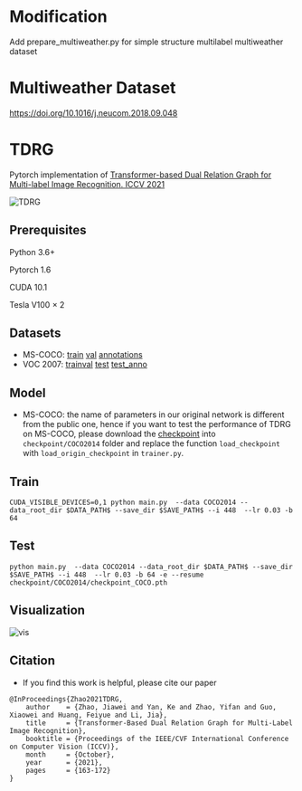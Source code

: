 # Modification
Add prepare_multiweather.py for simple structure multilabel multiweather dataset

# Multiweather Dataset
https://doi.org/10.1016/j.neucom.2018.09.048

# TDRG
Pytorch implementation of [Transformer-based Dual Relation Graph for Multi-label Image Recognition. ICCV 2021](https://openaccess.thecvf.com/content/ICCV2021/html/Zhao_Transformer-Based_Dual_Relation_Graph_for_Multi-Label_Image_Recognition_ICCV_2021_paper.html)

![TDRG](https://github.com/iCVTEAM/TDRG/blob/master/figs/motivation.png)

## Prerequisites

Python 3.6+

Pytorch 1.6

CUDA 10.1

Tesla V100 × 2

## Datasets

- MS-COCO: [train](http://images.cocodataset.org/zips/train2014.zip)  [val](http://images.cocodataset.org/zips/val2014.zip)  [annotations](http://images.cocodataset.org/annotations/annotations_trainval2014.zip)
- VOC 2007: [trainval](http://host.robots.ox.ac.uk/pascal/VOC/voc2007/VOCtrainval_06-Nov-2007.tar)  [test](http://host.robots.ox.ac.uk/pascal/VOC/voc2007/VOCtest_06-Nov-2007.tar)  [test_anno](http://host.robots.ox.ac.uk/pascal/VOC/voc2007/VOCtestnoimgs_06-Nov-2007.tar)

## Model

- MS-COCO: the name of parameters in our original network is different from the public one, hence if you want to test the performance of TDRG on MS-COCO, please download the [checkpoint](https://drive.google.com/file/d/1roXvhXxivzVxjBsJ0_kqLbGnQfb7GSMp/view?usp=sharing) into `checkpoint/COCO2014` folder and replace the function `load_checkpoint` with `load_origin_checkpoint` in `trainer.py`.

## Train

```
CUDA_VISIBLE_DEVICES=0,1 python main.py  --data COCO2014 --data_root_dir $DATA_PATH$ --save_dir $SAVE_PATH$ --i 448  --lr 0.03 -b 64
```

## Test

```
python main.py  --data COCO2014 --data_root_dir $DATA_PATH$ --save_dir $SAVE_PATH$ --i 448  --lr 0.03 -b 64 -e --resume checkpoint/COCO2014/checkpoint_COCO.pth
```

## Visualization

![vis](https://github.com/iCVTEAM/TDRG/blob/master/figs/vis.png)

## Citation

- If you find this work is helpful, please cite our paper

```
@InProceedings{Zhao2021TDRG,
    author    = {Zhao, Jiawei and Yan, Ke and Zhao, Yifan and Guo, Xiaowei and Huang, Feiyue and Li, Jia},
    title     = {Transformer-Based Dual Relation Graph for Multi-Label Image Recognition},
    booktitle = {Proceedings of the IEEE/CVF International Conference on Computer Vision (ICCV)},
    month     = {October},
    year      = {2021},
    pages     = {163-172}
}
```


